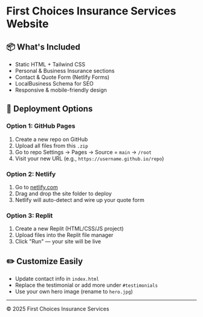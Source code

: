 # First Choices Insurance Services Website

## 📦 What's Included
- Static HTML + Tailwind CSS
- Personal & Business Insurance sections
- Contact & Quote Form (Netlify Forms)
- LocalBusiness Schema for SEO
- Responsive & mobile-friendly design

## 🚀 Deployment Options

### Option 1: GitHub Pages
1. Create a new repo on GitHub
2. Upload all files from this `.zip`
3. Go to repo Settings → Pages → Source = `main` → `/root`
4. Visit your new URL (e.g., `https://username.github.io/repo`)

### Option 2: Netlify
1. Go to [netlify.com](https://www.netlify.com/)
2. Drag and drop the site folder to deploy
3. Netlify will auto-detect and wire up your quote form

### Option 3: Replit
1. Create a new Replit (HTML/CSS/JS project)
2. Upload files into the Replit file manager
3. Click "Run" — your site will be live

## ✏️ Customize Easily
- Update contact info in `index.html`
- Replace the testimonial or add more under `#testimonials`
- Use your own hero image (rename to `hero.jpg`)

---

© 2025 First Choices Insurance Services